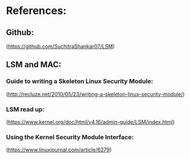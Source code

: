 # References:

## Github:
(https://github.com/SuchitraShankar07/LSM)

## LSM and MAC:

### Guide to writing a Skeleton Linux Security Module:
(http://recluze.net/2010/05/23/writing-a-skeleton-linux-security-module/)

### LSM read up:
(https://www.kernel.org/doc/html/v4.16/admin-guide/LSM/index.html)

### Using the Kernel Security Module Interface:

(https://www.linuxjournal.com/article/6279)